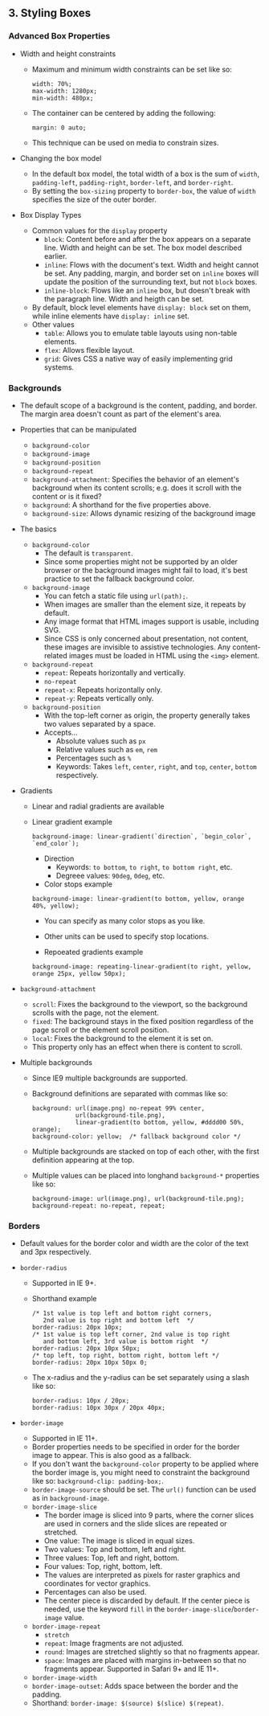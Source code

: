 ## 3. Styling Boxes

### Advanced Box Properties
- Width and height constraints
  - Maximum and minimum width constraints can be set like so:

    ```
    width: 70%;
    max-width: 1280px;
    min-width: 480px;
    ```

  - The container can be centered by adding the following:

    ```
    margin: 0 auto;
    ```

  - This technique can be used on media to constrain sizes.

- Changing the box model
  - In the default box model, the total width of a box is the sum of `width`, `padding-left`, `padding-right`, `border-left`, and `border-right`.
  - By setting the `box-sizing` property to `border-box`, the value of `width` specifies the size of the outer border.

- Box Display Types
  - Common values for the `display` property
    - `block`: Content before and after the box appears on a separate line. Width and height can be set. The box model described earlier.
    - `inline`: Flows with the document's text. Width and height cannot be set. Any padding, margin, and border set on `inline` boxes will update the position of the surrounding text, but not `block` boxes.
    - `inline-block`: Flows like an `inline` box, but doesn't break with the paragraph line. Width and heigth can be set.
  - By default, block level elements have `display: block` set on them, while inline elements have `display: inline` set.
  - Other values
    - `table`: Allows you to emulate table layouts using non-table elements.
    - `flex`: Allows flexible layout.
    - `grid`: Gives CSS a native way of easily implementing grid systems.

### Backgrounds
- The default scope of a background is the content, padding, and border. The margin area doesn't count as part of the element's area.
- Properties that can be manipulated
  - `background-color`
  - `background-image`
  - `background-position`
  - `background-repeat`
  - `background-attachment`: Specifies the behavior of an element's background when its content scrolls; e.g. does it scroll with the content or is it fixed?
  - `background`: A shorthand for the five properties above.
  - `background-size`: Allows dynamic resizing of the background image

- The basics
  - `background-color`
    - The default is `transparent`.
    - Since some properties might not be supported by an older browser or the background images might fail to load, it's best practice to set the fallback background color.
  - `background-image`
    - You can fetch a static file using `url(path);`.
    - When images are smaller than the element size, it repeats by default.
    - Any image format that HTML images support is usable, including SVG.
    - Since CSS is only concerned about presentation, not content, these images are invisible to assistive technologies. Any content-related images must be loaded in HTML using the `<img>` element.
  - `background-repeat`
    - `repeat`: Repeats horizontally and vertically.
    - `no-repeat`
    - `repeat-x`: Repeats horizontally only.
    - `repeat-y`: Repeats vertically only.
  - `background-position`
    - With the top-left corner as origin, the property generally takes two values separated by a space.
    - Accepts...
      - Absolute values such as `px`
      - Relative values such as `em`, `rem`
      - Percentages such as `%`
      - Keywords: Takes `left`, `center`, `right`, and `top`, `center`, `bottom` respectively.

- Gradients
  - Linear and radial gradients are available
  - Linear gradient example
    
    ```
    background-image: linear-gradient(`direction`, `begin_color`, `end_color`);
    ```
    - Direction
      - Keywords: `to bottom`, `to right`, `to bottom right`, etc.
      - Degreee values: `90deg`, `0deg`, etc.
    - Color stops example

    ```
    background-image: linear-gradient(to bottom, yellow, orange 40%, yellow);
    ```
      - You can specify as many color stops as you like.
      - Other units can be used to specify stop locations.

    - Repoeated gradients example

    ```
    background-image: repeating-linear-gradient(to right, yellow, orange 25px, yellow 50px);
    ```

- `background-attachment`
  - `scroll`: Fixes the background to the viewport, so the background scrolls with the page, not the element.
  - `fixed`: The background stays in the fixed position regardless of the page scroll or the element scroll position.
  - `local`: Fixes the background to the element it is set on.
  - This property only has an effect when there is content to scroll.

- Multiple backgrounds
  - Since IE9 multiple backgrounds are supported.
  - Background definitions are separated with commas like so:

    ```
    background: url(image.png) no-repeat 99% center,
                url(background-tile.png),
                linear-gradient(to bottom, yellow, #dddd00 50%, orange);
    background-color: yellow;  /* fallback background color */
    ```

  - Multiple backgrounds are stacked on top of each other, with the first definition appearing at the top.
  - Multiple values can be placed into longhand `background-*` properties like so:

    ```
    background-image: url(image.png), url(background-tile.png);
    background-repeat: no-repeat, repeat;
    ```

### Borders
- Default values for the border color and width are the color of the text and 3px respectively.
- `border-radius`
  - Supported in IE 9+.
  - Shorthand example

    ```
    /* 1st value is top left and bottom right corners,
       2nd value is top right and bottom left  */
    border-radius: 20px 10px;
    /* 1st value is top left corner, 2nd value is top right
       and bottom left, 3rd value is bottom right  */
    border-radius: 20px 10px 50px;
    /* top left, top right, bottom right, bottom left */
    border-radius: 20px 10px 50px 0;
    ```

  - The x-radius and the y-radius can be set separately using a slash like so:

    ```
    border-radius: 10px / 20px;
    border-radius: 10px 30px / 20px 40px;
    ```

- `border-image`
  - Supported in IE 11+.
  - Border properties needs to be specified in order for the border image to appear. This is also good as a fallback.
  - If you don't want the `background-color` property to be applied where the border image is, you might need to constraint the background like so: `background-clip: padding-box;`.
  - `border-image-source` should be set. The `url()` function can be used as in `background-image`.
  - `border-image-slice`
    - The border image is sliced into 9 parts, where the corner slices are used in corners and the slide slices are repeated or stretched.
    - One value: The image is sliced in equal sizes.
    - Two values: Top and bottom, left and right.
    - Three values: Top, left and right, bottom.
    - Four values: Top, right, bottom, left.
    - The values are interpreted as pixels for raster graphics and coordinates for vector graphics.
    - Percentages can also be used.
    - The center piece is discarded by default. If the center piece is needed, use the keyword `fill` in the `border-image-slice`/`border-image` value.
  - `border-image-repeat`
    - `stretch`
    - `repeat`: Image fragments are not adjusted.
    - `round`: Images are stretched slightly so that no fragments appear.
    - `space`: Images are placed with margins in-between so that no fragments appear. Supported in Safari 9+ and IE 11+.
  - `border-image-width`
  - `border-image-outset`: Adds space between the border and the padding.
  - Shorthand: `border-image: $(source) $(slice) $(repeat)`.